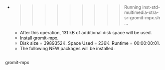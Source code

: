 * >>>>>>>>> Running inst-std-multimedia-xtra-sr-gromit-mpx.sh ...
  * After this operation, 131 kB of additional disk space will be used.
  * Install gromit-mpx.
  * Disk size = 3989352K. Space Used = 236K. Runtime = 00:00:00:01.
  * The following NEW packages will be installed:
  ```bash
gromit-mpx
  ```
